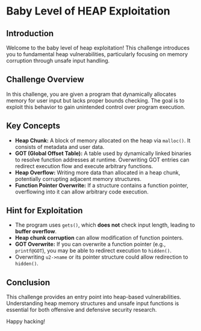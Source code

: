 # Baby Level of HEAP Exploitation

## Introduction
Welcome to the baby level of heap exploitation! This challenge introduces you to fundamental heap vulnerabilities, particularly focusing on memory corruption through unsafe input handling.

## Challenge Overview
In this challenge, you are given a program that dynamically allocates memory for user input but lacks proper bounds checking. The goal is to exploit this behavior to gain unintended control over program execution.

## Key Concepts
- **Heap Chunk:** A block of memory allocated on the heap via `malloc()`. It consists of metadata and user data.
- **GOT (Global Offset Table):** A table used by dynamically linked binaries to resolve function addresses at runtime. Overwriting GOT entries can redirect execution flow and execute arbitrary functions.
- **Heap Overflow:** Writing more data than allocated in a heap chunk, potentially corrupting adjacent memory structures.
- **Function Pointer Overwrite:** If a structure contains a function pointer, overflowing into it can allow arbitrary code execution.

## Hint for Exploitation
- The program uses `gets()`, which **does not** check input length, leading to **buffer overflow**.
- **Heap chunk corruption** can allow modification of function pointers.
- **GOT Overwrite:** If you can overwrite a function pointer (e.g., `printf@GOT`), you may be able to redirect execution to `hidden()`.
- Overwriting `u2->name` or its pointer structure could allow redirection to `hidden()`.

## Conclusion
This challenge provides an entry point into heap-based vulnerabilities. Understanding heap memory structures and unsafe input functions is essential for both offensive and defensive security research.

Happy hacking!
